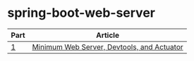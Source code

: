 # spring-boot-web-server

| Part                     | Article                            |
| ---                      | ---                                |
| [1](part-01) | [Minimum Web Server, Devtools, and Actuator]() |
